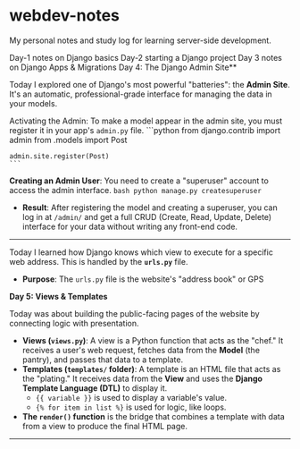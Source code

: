 # webdev-notes
My personal notes and study log for learning server-side development.

Day-1 
notes on Django basics
Day-2 
starting a Django project
Day 3
notes on Django Apps & Migrations
Day 4: The Django Admin Site**

Today I explored one of Django's most powerful "batteries": the **Admin Site**. It's an automatic, professional-grade interface for managing the data in your models.

Activating the Admin: To make a model appear in the admin site, you must register it in your app's `admin.py` file.
    ```python
    from django.contrib import admin
    from .models import Post

    admin.site.register(Post)
    ```
**Creating an Admin User**: You need to create a "superuser" account to access the admin interface.
    ```bash
    python manage.py createsuperuser
    ```
* **Result**: After registering the model and creating a superuser, you can log in at `/admin/` and get a full CRUD (Create, Read, Update, Delete) interface for your data without writing any front-end code.

---


Today I learned how Django knows which view to execute for a specific web address. This is handled by the **`urls.py`** file.

* **Purpose**: The `urls.py` file is the website's "address book" or GPS


**Day 5: Views & Templates**

Today was about building the public-facing pages of the website by connecting logic with presentation.

* **Views (`views.py`)**: A view is a Python function that acts as the "chef." It receives a user's web request, fetches data from the **Model** (the pantry), and passes that data to a template.
* **Templates (`templates/` folder)**: A template is an HTML file that acts as the "plating." It receives data from the **View** and uses the **Django Template Language (DTL)** to display it.
    * `{{ variable }}` is used to display a variable's value.
    * `{% for item in list %}` is used for logic, like loops.
* **The `render()` function** is the bridge that combines a template with data from a view to produce the final HTML page.

---

